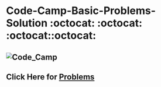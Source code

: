 # Code-Camp-Basic-Problems-Solution  :octocat: :octocat: :octocat::octocat:
## ![Code_Camp](https://assets-global.website-files.com/5bb2cb16977262ab15452eba/5c2c51c24fdbba748cc5f709_Code%20Camp%20logo%20blue.svg)
## Click Here for [Problems](https://bit.ly/2AOsbdX)
